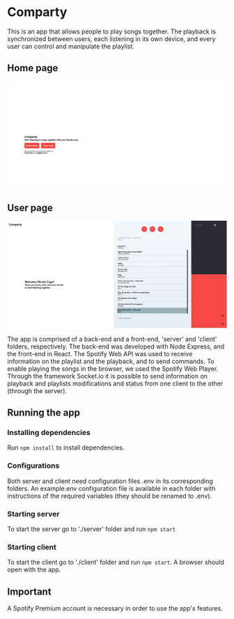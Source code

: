 # Comparty

This is an app that allows people to play songs together. The playback is synchronized between users, each listening in its own device, and every user can control and manipulate the playlist.

## Home page
![wireframe](readme-images/Homepage.JPG)

## User page
![wireframe](readme-images/Userpage.JPG)

The app is comprised of a back-end and a front-end, 'server' and 'client' folders, respectively.
The back-end was developed with Node Express, and the front-end in React.
The Spotify Web API was used to receive information on the playlist and the playback, and to send commands.
To enable playing the songs in the browser, we used the Spotify Web Player.
Through the framework Socket.io it is possible to send information on playback and playlists modifications and status from one client to the other (through the server).


## Running the app

### Installing dependencies

Run ```npm install``` to install dependencies.

### Configurations

Both server and client need configuration files .env in its corresponding folders. An example.env configuration file is available in each folder with instructions of the required variables (they should be renamed to .env).

### Starting server

To start the server go to './server' folder and run ```npm start```

### Starting client

To start the client go to './client' folder and run ```npm start```. A browser should open with the app.


## Important

A Spotify Premium account is necessary in order to use the app's features.